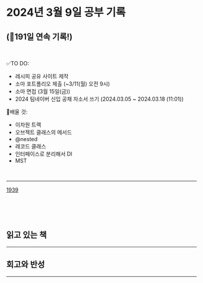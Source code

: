 # 2024년 3월 9일 공부 기록 
## (🚀191일 연속 기록!)

<br>

✅TO DO: 

- 레시피 공유 사이트 제작
- 소마 포트폴리오 제출 (~3/11(월) 오전 9시)
- 소마 면접 (3월 15일(금))
- 2024 팀네이버 신입 공채 자소서 쓰기 (2024.03.05 ~ 2024.03.18 (11:01))

💭배울 것:

- 이차원 트랙
- 오브젝트 클래스의 메서드
- @nested
- 레코드 클래스
- 인터페이스로 분리해서 DI
- MST

<br>

---

[1939](..%2F..%2F..%2FAlgorithm%2FSolvedProblem%2F%EB%B6%84%EB%A6%AC%EC%A7%91%ED%95%A9%2F1939%2F1939.md)


<br><br><br>

## 읽고 있는 책

---




## 회고와 반성

---
